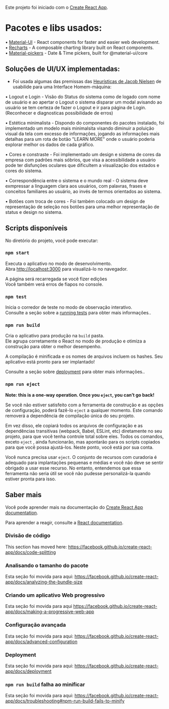 Este projeto foi iniciado com o [Create React App](https://github.com/facebook/create-react-app).


# Pacotes e libs usados: 

• [Material-UI](https://material-ui.com/pt/) - React components for faster and easier web development.</br>
• [Recharts](https://recharts.org/en-US/) - A composable charting library built on React components.</br>
• [Material-pickers](https://material-ui-pickers.dev/) - Date & Time pickers, built for @material-ui/core


## Soluções de UI/UX implementadas:

- Foi usada algumas das premissas das [Heurísticas de Jacob Nielsen](http://www.dclick.com.br/2012/02/12/heuristica/) de usabilide para uma Interface Homem-máquina:

• Logout e Login - Visão do Status do sistema como de logado com nome de usuário e ao apertar o Logout o sistema disparar um modal avisando ao usuário se tem certeza de fazer o Logout e ir para página de Login. (Reconhecer e diagnosticas possibilidade de erros)

• Estética minimalista - Dispondo do componentes do pacotes instalado, foi implementado um modelo mais minimalsita visando diminuir a poluição visual da tela com excesso de informações, jogando as informações mais detalhas para um rota de botão "LEARN MORE" onde o usuário poderia explorar melhor os dados de cada gráfico.

• Cores e constraste - Foi implementado um design e sistema de cores da empresa com padrões mais sóbrios, que visa a acessibilidade a usuário pode ter disfunções oculares que dificultem a visualização dos estados e cores do sistema.

• Correspondência entre o sistema e o mundo real - O sistema deve exmpressar a linguagem clara aos usuários, com palavras, frases e conceitos familiares ao usuário, ao invés de termos orientados ao sistema. 

• Botões com troca de cores - Foi também colocado um design de representação de seleção nos botões para uma melhor representação de status e design no sistema.


## Scripts disponíveis

No diretório do projeto, você pode executar:

### `npm start`

Executa o aplicativo no modo de desenvolvimento.<br />
Abra [http://localhost:3000](http://localhost:3000) para visualizá-lo no navegador.

A página será recarregada se você fizer edições<br />
Você também verá erros de fiapos no console.

### `npm test`

Inicia o corredor de teste no modo de observação interativo.<br />
Consulte a seção sobre a [running tests](https://facebook.github.io/create-react-app/docs/running-tests) para obter mais informações..

### `npm run build`

Cria o aplicativo para produção na `build` pasta.<br />
Ele agrupa corretamente o React no modo de produção e otimiza a construção para obter o melhor desempenho.

A compilação é minificada e os nomes de arquivos incluem os hashes.
Seu aplicativo está pronto para ser implantado!

Consulte a seção sobre [deployment](https://facebook.github.io/create-react-app/docs/deployment) para obter mais informações..

### `npm run eject`

**Note: this is a one-way operation. Once you `eject`, you can’t go back!**

Se você não estiver satisfeito com a ferramenta de construção e as opções de configuração, poderá fazê-lo  `eject` a qualquer momento. Este comando removerá a dependência de compilação única do seu projeto.

Em vez disso, ele copiará todos os arquivos de configuração e as dependências transitivas (webpack, Babel, ESLint, etc) diretamente no seu projeto, para que você tenha controle total sobre eles. Todos os comandos, exceto  `eject` , ainda funcionarão, mas apontarão para os scripts copiados para que você possa ajustá-los. Neste ponto, você está por sua conta.

Você nunca precisa usar `eject`. O conjunto de recursos com curadoria é adequado para implantações pequenas e médias e você não deve se sentir obrigado a usar esse recurso. No entanto, entendemos que essa ferramenta não seria útil se você não pudesse personalizá-la quando estiver pronta para isso.

## Saber mais

Você pode aprender mais na documentação do [Create React App documentation](https://facebook.github.io/create-react-app/docs/getting-started).

Para aprender a reagir, consulte a [React documentation](https://reactjs.org/).

### Divisão de código

This section has moved here: https://facebook.github.io/create-react-app/docs/code-splitting

### Analisando o tamanho do pacote

Esta seção foi movida para aqui: https://facebook.github.io/create-react-app/docs/analyzing-the-bundle-size

### Criando um aplicativo Web progressivo

Esta seção foi movida para aqui https://facebook.github.io/create-react-app/docs/making-a-progressive-web-app

### Configuração avançada

Esta seção foi movida para aqui: https://facebook.github.io/create-react-app/docs/advanced-configuration

### Deployment

Esta seção foi movida para aqui: https://facebook.github.io/create-react-app/docs/deployment

### `npm run build` falha ao minificar

Esta seção foi movida para aqui: https://facebook.github.io/create-react-app/docs/troubleshooting#npm-run-build-fails-to-minify
